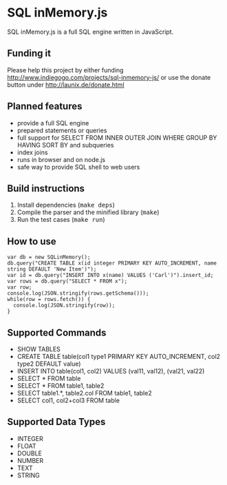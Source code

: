 SQL inMemory.js
===============

SQL inMemory.js is a full SQL engine written in JavaScript.

Funding it
----------

Please help this project by either funding http://www.indiegogo.com/projects/sql-inmemory-js/ or use the donate button under http://launix.de/donate.html

Planned features
----------------

- provide a full SQL engine
- prepared statements or queries
- full support for SELECT FROM INNER OUTER JOIN WHERE GROUP BY HAVING SORT BY and subqueries
- index joins
- runs in browser and on node.js
- safe way to provide SQL shell to web users

Build instructions
------------------

1. Install dependencies (<tt>make deps</tt>)
2. Compile the parser and the minified library (<tt>make</tt>)
3. Run the test cases (<tt>make run</tt>)

How to use
----------

```
var db = new SQLinMemory();
db.query("CREATE TABLE x(id integer PRIMARY KEY AUTO_INCREMENT, name string DEFAULT 'New Item')");
var id = db.query("INSERT INTO x(name) VALUES ('Carl')").insert_id;
var rows = db.query("SELECT * FROM x");
var row;
console.log(JSON.stringify(rows.getSchema()));
while(row = rows.fetch()) {
  console.log(JSON.stringify(row));
}
```

Supported Commands
------------------

- SHOW TABLES
- CREATE TABLE table(col1 type1 PRIMARY KEY AUTO\_INCREMENT, col2 type2 DEFAULT value)
- INSERT INTO table(col1, col2) VALUES (val11, val12), (val21, val22)
- SELECT \* FROM table
- SELECT \* FROM table1, table2
- SELECT table1.\*, table2.col FROM table1, table2
- SELECT col1, col2+col3 FROM table

Supported Data Types
--------------------

- INTEGER
- FLOAT
- DOUBLE
- NUMBER
- TEXT
- STRING


